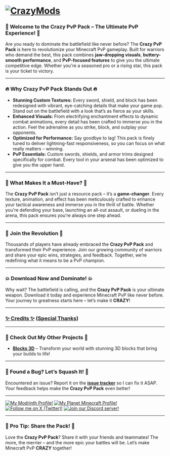 # [![CrazyMods](https://imgur.com/TrsYlA7.png)](https://modrinth.com/resourcepack/crazy-pvp-pack)
### **🚀 Welcome to the Crazy PvP Pack – The Ultimate PvP Experience! 🚀**

Are you ready to dominate the battlefield like never before? The **Crazy PvP Pack** is here to revolutionize your Minecraft PvP gameplay. Built for warriors who demand the best, this pack combines **jaw-dropping visuals**, **buttery-smooth performance**, and **PvP-focused features** to give you the ultimate competitive edge. Whether you're a seasoned pro or a rising star, this pack is your ticket to victory.

---

### **🔥 Why Crazy PvP Pack Stands Out 🔥**

- **Stunning Custom Textures:** Every sword, shield, and block has been redesigned with vibrant, eye-catching details that make your game pop. Stand out on the battlefield with a look that’s as fierce as your skills.
- **Enhanced Visuals:** From electrifying enchantment effects to dynamic combat animations, every detail has been crafted to immerse you in the action. Feel the adrenaline as you strike, block, and outplay your opponents.
- **Optimized for Performance:** Say goodbye to lag! This pack is finely tuned to deliver lightning-fast responsiveness, so you can focus on what really matters – winning.
- **PvP Essentials:** Custom swords, shields, and armor trims designed specifically for combat. Every tool in your arsenal has been optimized to give you the upper hand.

---

### **🎯 What Makes It a Must-Have? 🎯**
The **Crazy PvP Pack** isn’t just a resource pack – it’s a **game-changer**. Every texture, animation, and effect has been meticulously crafted to enhance your tactical awareness and immerse you in the thrill of battle. Whether you're defending your base, launching an all-out assault, or dueling in the arena, this pack ensures you’re always one step ahead.

---

### **🌟 Join the Revolution 🌟**
Thousands of players have already embraced the **Crazy PvP Pack** and transformed their PvP experience. Join our growing community of warriors and share your epic wins, strategies, and feedback. Together, we’re redefining what it means to be a PvP champion.

---

### **💥 Download Now and Dominate! 💥**
Why wait? The battlefield is calling, and the **Crazy PvP Pack** is your ultimate weapon. Download it today and experience Minecraft PvP like never before. Your journey to greatness starts here – let’s make it **CRAZY**!

---

### [✨ Credits ✨](https://github.com/PrinceAkaid/Crazy-PvP-Pack/blob/main/credits.md#-------------------------------credits----------------------------) ([Special Thanks](https://github.com/PrinceAkaid/Crazy-PvP-Pack/blob/main/credits.md#-------------------------------credits----------------------------))

---

### **🚨 Check Out My Other Projects 🚨**
- **[Blocks 3D](https://modrinth.com/resourcepack/blocks-3d/)** – Transform your world with stunning 3D blocks that bring your builds to life!

---

### **🐛 Found a Bug? Let’s Squash It! 🐛**
Encountered an issue? Report it on the [**issue tracker**](https://github.com/PrinceAkaid/Crazy-PvP-Pack/issues) so I can fix it ASAP. Your feedback helps make the **Crazy PvP Pack** even better!

---

[![My Modrinth Profile!](https://imgur.com/rLQUIIr.png)](https://modrinth.com/user/CrazyBoy95YT)
[![My Planet Minecraft Profile!](https://imgur.com/jcRwGMN.png)](https://www.planetminecraft.com/member/crazyboy95yt)
[![Follow me on X (Twitter)!](https://imgur.com/IPOmg2q.png)](https://twitter.com/CrazyBoy95YT)
[![Join our Discord server!](https://imgur.com/n6ISYuP.png)](https://discord.gg/rkhVTFKxwu)

---

### **📢 Pro Tip: Share the Pack! 📢**
Love the **Crazy PvP Pack**? Share it with your friends and teammates! The more, the merrier – and the more epic your battles will be. Let’s make Minecraft PvP **CRAZY** together!
